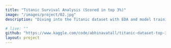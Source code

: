 ```yaml
---
title: "Titanic Survival Analysis (Scored in top 3%)"
image: "/images/project/02.jpg"
description: "Diving into the Titanic dataset with EDA and model training to uncover survival patterns in this iconic tragedy."

# live: ""
github: "https://www.kaggle.com/code/abhinavatall/titanic-dataset-top-3-accuracy-with-ensambling" 
layout: project
---
```


